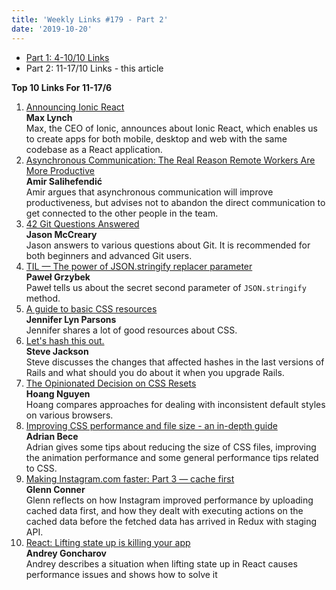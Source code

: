 ```yaml
---
title: 'Weekly Links #179 - Part 2'
date: '2019-10-20'
---
```


- [Part 1: 4-10/10 Links](https://yearn2learn.netlify.com/weekly-links/2019-10-19/)
- Part 2: 11-17/10 Links - this article

**Top 10 Links For 11-17/6**

1. [Announcing Ionic React](https://ionicframework.com/blog/announcing-ionic-react/)  
   **Max Lynch**  
   Max, the CEO of Ionic, announces about Ionic React, which enables us to create apps for both mobile, desktop and web with the same codebase as a React application.
2. [Asynchronous Communication: The Real Reason Remote Workers Are More Productive](https://doist.com/blog/asynchronous-communication/)  
   **Amir Salihefendić**  
   Amir argues that asynchronous communication will improve productiveness, but advises not to abandon the direct communication to get connected to the other people in the team.
3. [42 Git Questions Answered](https://dev.to/gonedark/42-git-questions-answered-3npa)  
   **Jason McCreary**  
   Jason answers to various questions about Git. It is recommended for both beginners and advanced Git users.
4. [TIL — The power of JSON.stringify replacer parameter](https://pawelgrzybek.com/til-the-power-of-json-stringify-replacer-parameter/)  
   **Paweł Grzybek**  
   Paweł tells us about the secret second parameter of `JSON.stringify` method.
5. [A guide to basic CSS resources](https://dev.to/jenniferlynparsons/a-guide-to-basic-css-resources-13nm)  
   **Jennifer Lyn Parsons**  
   Jennifer shares a lot of good resources about CSS.
6. [Let's hash this out.](http://blog.testdouble.com/posts/2019-10-15-lets-hash-this-out.html)  
   **Steve Jackson**  
   Steve discusses the changes that affected hashes in the last versions of Rails and what should you do about it when you upgrade Rails.
7. [The Opinionated Decision on CSS Resets](https://hoangbkit.com/css-resets)  
   **Hoang Nguyen**  
   Hoang compares approaches for dealing with inconsistent default styles on various browsers.
8. [Improving CSS performance and file size - an in-depth guide](https://dev.to/prototyp/improving-css-performance-and-file-size-an-in-depth-guide-4mb5)  
   **Adrian Bece**  
   Adrian gives some tips about reducing the size of CSS files, improving the animation performance and some general performance tips related to CSS.
9. [Making Instagram.com faster: Part 3 — cache first](https://instagram-engineering.com/making-instagram-com-faster-part-3-cache-first-6f3f130b9669)  
   **Glenn Conner**  
   Glenn reflects on how Instagram improved performance by uploading cached data first, and how they dealt with executing actions on the cached data before the fetched data has arrived in Redux with staging API.
10. [React: Lifting state up is killing your app](https://itnext.io/react-lifting-state-up-is-killing-your-app-3ad6f0e1213d)  
    **Andrey Goncharov**  
    Andrey describes a situation when lifting state up in React causes performance issues and shows how to solve it
